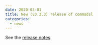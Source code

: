 ```yaml
---
date: 2020-03-01
title: New (v3.3.3) release of commsdsl
categories:
  - news
---
```

See the [release notes](https://github.com/commschamp/commsdsl/releases/tag/v3.3.3).


